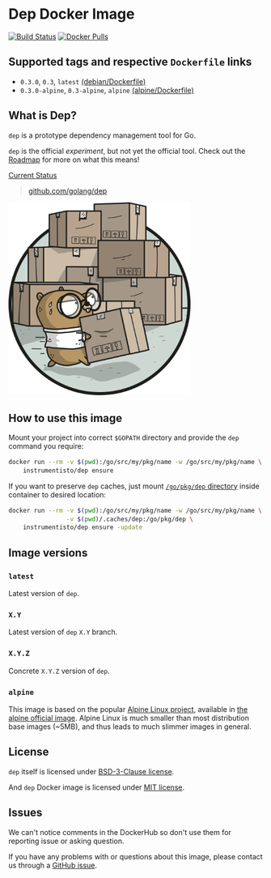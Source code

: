 Dep Docker Image
================

[![Build Status](https://travis-ci.org/instrumentisto/dep-docker-image.svg?branch=master)](https://travis-ci.org/instrumentisto/dep-docker-image) [![Docker Pulls](https://img.shields.io/docker/pulls/instrumentisto/dep.svg)](https://hub.docker.com/r/instrumentisto/dep)




## Supported tags and respective `Dockerfile` links

- `0.3.0`, `0.3`, `latest` [(debian/Dockerfile)][101]
- `0.3.0-alpine`, `0.3-alpine`, `alpine` [(alpine/Dockerfile)][102]




## What is Dep?

`dep` is a prototype dependency management tool for Go.

`dep` is the official _experiment_, but not yet the official tool. Check out the [Roadmap][11] for more on what this means!

[Current Status][12]

> [github.com/golang/dep](https://github.com/golang/dep)

<img src="https://raw.githubusercontent.com/golang/dep/master/docs/img/DigbyShadows.png" width="360">




## How to use this image

Mount your project into correct `$GOPATH` directory and provide the `dep` command you require:
```bash
docker run --rm -v $(pwd):/go/src/my/pkg/name -w /go/src/my/pkg/name \
    instrumentisto/dep ensure
```

If you want to preserve `dep` caches, just mount [`/go/pkg/dep` directory][13] inside container to desired location:
```bash
docker run --rm -v $(pwd):/go/src/my/pkg/name -w /go/src/my/pkg/name \
                -v $(pwd)/.caches/dep:/go/pkg/dep \ 
    instrumentisto/dep ensure -update
```




## Image versions


### `latest`

Latest version of `dep`.


### `X.Y`

Latest version of `dep` `X.Y` branch.


### `X.Y.Z`

Concrete `X.Y.Z` version of `dep`.


### `alpine`

This image is based on the popular [Alpine Linux project][1], available in [the alpine official image][2].
Alpine Linux is much smaller than most distribution base images (~5MB), and thus leads to much slimmer images in general.




## License

`dep` itself is licensed under [BSD-3-Clause license][91].

And `dep` Docker image is licensed under [MIT license][92].




## Issues

We can't notice comments in the DockerHub so don't use them for reporting issue or asking question.

If you have any problems with or questions about this image, please contact us through a [GitHub issue][3].





[1]: http://alpinelinux.org
[2]: https://hub.docker.com/_/alpine
[3]: https://github.com/instrumentisto/dep-docker-image/issues
[11]: https://github.com/golang/dep/wiki/Roadmap
[12]: https://github.com/golang/dep#current-status
[13]: https://github.com/golang/dep/issues/1066
[91]: https://github.com/golang/dep/blob/master/LICENSE
[92]: https://github.com/instrumentisto/dep-docker-image/blob/master/LICENSE.md
[101]: https://github.com/instrumentisto/dep-docker-image/blob/master/debian/Dockerfile
[102]: https://github.com/instrumentisto/dep-docker-image/blob/master/alpine/Dockerfile
